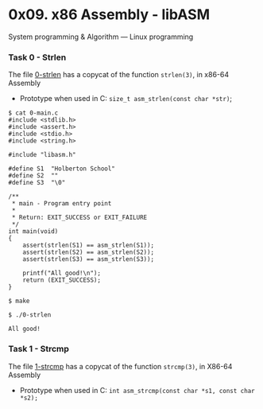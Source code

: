 # 0x09. x86 Assembly - libASM

System programming & Algorithm ― Linux programming

### Task 0 - Strlen

The file [0-strlen](0-strlen) has a copycat of the function `strlen(3)`, in
x86-64 Assembly

- Prototype when used in C: `size_t asm_strlen(const char *str)`;

```
$ cat 0-main.c
#include <stdlib.h>
#include <assert.h>
#include <stdio.h>
#include <string.h>

#include "libasm.h"

#define S1  "Holberton School"
#define S2  ""
#define S3  "\0"

/**
 * main - Program entry point
 *
 * Return: EXIT_SUCCESS or EXIT_FAILURE
 */
int main(void)
{
    assert(strlen(S1) == asm_strlen(S1));
    assert(strlen(S2) == asm_strlen(S2));
    assert(strlen(S3) == asm_strlen(S3));

    printf("All good!\n");
    return (EXIT_SUCCESS);
}

$ make

$ ./0-strlen

All good!

```

### Task 1 - Strcmp

The file [1-strcmp](1-strcmp) has a copycat of the function `strcmp(3)`, in
X86-64 Assembly

- Prototype when used in C: `int asm_strcmp(const char *s1, const char *s2);`
